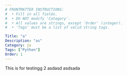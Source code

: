 ```yaml
---
# FRONTMATTER INSTRUCTIONS:
#  • Fill in all fields.
#  • DO NOT modify 'Category'.
#  • All values are strings, except 'Order' (integer).
#  • 'Tags' must be a list of valid string tags.

Title: "a"
Description: "as"
Category: js
Tags: ["Python"]
Order: 1
---
```


This is for testingg 2
asdasd
asdsada
